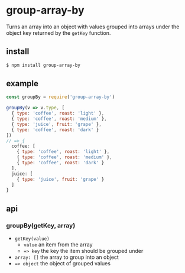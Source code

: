 # group-array-by

Turns an array into an object with values grouped into arrays under the object key returned by the `getKey` function.

## install

```sh
$ npm install group-array-by
```

## example

```js
const groupBy = require('group-array-by')

groupBy(v => v.type, [
  { type: 'coffee', roast: 'light' },
  { type: 'coffee', roast: 'medium' },
  { type: 'juice', fruit: 'grape' },
  { type: 'coffee', roast: 'dark' }
])
// => {
  coffee: [
    { type: 'coffee', roast: 'light' },
    { type: 'coffee', roast: 'medium' },
    { type: 'coffee', roast: 'dark' }
  ],
  juice: [
    { type: 'juice', fruit: 'grape' }
  ]
}
```

## api

### groupBy(getKey, array)

- `getKey(value)`
  - `value` an item from the array
  - `=> key` the key the item should be grouped under
- `array: []` the array to group into an object
- `=> object` the object of grouped values
